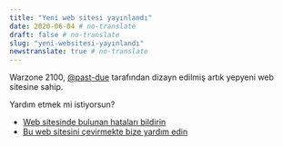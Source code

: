 ```yaml
---
title: "Yeni web sitesi yayınlandı"
date: 2020-06-04 # no-translate
draft: false # no-translate
slug: "yeni-websitesi-yayınlandı"
newstranslate: true # no-translate
---
```


Warzone 2100, [@past-due](https://github.com/past-due) tarafından dizayn edilmiş artık yepyeni web sitesine sahip.

Yardım etmek mi istiyorsun?
- [Web sitesinde bulunan hataları bildirin](https://github.com/Warzone2100/wz2100.net/issues/new/choose)
- [Bu web sitesini çevirmekte bize yardım edin](https://github.com/Warzone2100/wz2100.net/docs/Translation.md)
